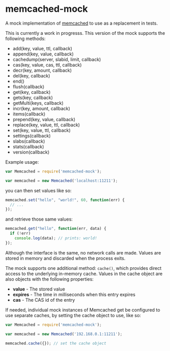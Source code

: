 # memcached-mock

A mock implementation of [memcached](https://www.npmjs.com/package/memcached) to use as a replacement in tests.

This is currently a work in progresss. This version of the mock supports the following methods:

 * add(key, value, ttl, callback)
 * append(key, value, callback)
 * cachedump(server, slabid, limit, callback)
 * cas(key, value, cas, ttl, callback)
 * decr(key, amount, callback)
 * del(key, callback)
 * end()
 * flush(callback)
 * get(key, callback)
 * gets(key, callback)
 * getMulti(keys, callback)
 * incr(key, amount, callback)
 * items(callback)
 * prepend(key, value, callback)
 * replace(key, value, ttl, callback)
 * set(key, value, ttl, callback)
 * settings(callback)
 * slabs(callback)
 * stats(callback)
 * version(callback)

Example usage:

```javascript
var Memcached = require('memcached-mock');

var memcached = new Memcached('localhost:11211');
```

you can then set values like so:

```javascript
memcached.set("hello", "world!", 60, function(err) {
  // ...
});
```

and retrieve those same values:

```javascript
memcached.get("hello", function(err, data) {
  if (!err)
    console.log(data); // prints: world!
});
```

Although the interface is the same, no network calls are made. Values are stored in memory and discarded when the process exits.

The mock supports one additional method: `cache()`, which provides direct access to the underlying in-memory cache. Values in the cache object are also objects with the following properties:

 * **value** - The stored value
 * **expires** - The time in milliseconds when this entry expires
 * **cas** - The CAS id of the entry

If needed, individual mock instances of Memcached get be configured to use separate caches, by setting the cache object to use, like so:

```javascript
var Memcached = require('memcached-mock');

var memcached = new Memcached('192.168.0.1:11211');

memcached.cache({}); // set the cache object
```
